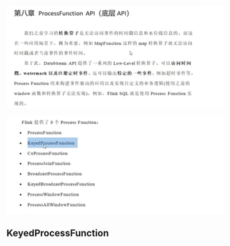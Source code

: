 

![截屏2021-09-09 上午12.57.31](https://raw.githubusercontent.com/DataDevLPY/TyporaPicStore/main/Picture202111220130058.png?token=AWS37JM2WD5OQRSOCN3HMNTBTKBIW)

![截屏2021-09-09 上午12.58.10](https://raw.githubusercontent.com/DataDevLPY/TyporaPicStore/main/Picture202111220130296.png?token=AWS37JJF2OPY4IWTKN4Q5MTBTKBI2)



## KeyedProcessFunction











